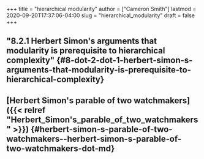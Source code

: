 +++
title = "hierarchical modularity"
author = ["Cameron Smith"]
lastmod = 2020-09-20T17:37:06-04:00
slug = "hierarchical_modularity"
draft = false
+++

## "8.2.1 Herbert Simon's arguments that modularity is prerequisite to hierarchical complexity" {#8-dot-2-dot-1-herbert-simon-s-arguments-that-modularity-is-prerequisite-to-hierarchical-complexity}


## [Herbert Simon's parable of two watchmakers]({{< relref "Herbert_Simon's_parable_of_two_watchmakers" >}}) {#herbert-simon-s-parable-of-two-watchmakers--herbert-simon-s-parable-of-two-watchmakers-dot-md}
